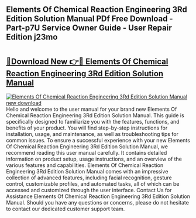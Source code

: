 ## Elements Of Chemical Reaction Engineering 3Rd Edition Solution Manual PDf Free Download - Part-p7U Service Owner Guide - User Repair Edition j23mo

# <h2><a href="http://bc23879.oget.top/?id=Elements+Of+Chemical+Reaction+Engineering+3Rd+Edition+Solution+Manual">🔗Download New 👉🔴 Elements Of Chemical Reaction Engineering 3Rd Edition Solution Manual</a></h2>

[![Elements Of Chemical Reaction Engineering 3Rd Edition Solution Manual new download](https://i.imgur.com/5g1atiW.png)](http://bc23879.oget.top/?id=Elements+Of+Chemical+Reaction+Engineering+3Rd+Edition+Solution+Manual)
Hello and welcome to the user manual for your brand new Elements Of Chemical Reaction Engineering 3Rd Edition Solution Manual. This guide is specifically designed to familiarize you with the features, functions, and benefits of your product. You will find step-by-step instructions for installation, usage, and maintenance, as well as troubleshooting tips for common issues. To ensure a successful experience with your new Elements Of Chemical Reaction Engineering 3Rd Edition Solution Manual, we recommend reading this user manual carefully. It contains detailed information on product setup, usage instructions, and an overview of the various features and capabilities. Elements Of Chemical Reaction Engineering 3Rd Edition Solution Manual comes with an impressive collection of advanced features, including facial recognition, gesture control, customizable profiles, and automated tasks, all of which can be accessed and customized through the user interface. Contact Us for Assistance Elements Of Chemical Reaction Engineering 3Rd Edition Solution Manual. Should you have any questions or concerns, please do not hesitate to contact our dedicated customer support team.
